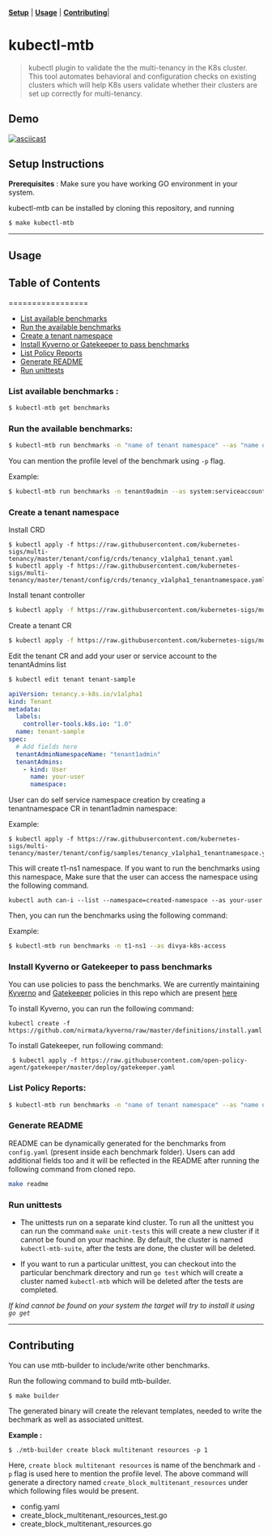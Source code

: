 **[Setup](#setup-instructions)** |
**[Usage](#usage)** |
**[Contributing](#contributing)**|

# kubectl-mtb
> kubectl plugin to validate the the multi-tenancy in the K8s cluster.
> This tool automates behavioral and configuration checks on existing clusters which will help K8s users validate whether their
clusters are set up correctly for multi-tenancy.

## Demo
[![asciicast](https://asciinema.org/a/YHqiNLWhpy596myFUCdghetwL.svg)](https://asciinema.org/a/YHqiNLWhpy596myFUCdghetwL)

## Setup Instructions

**Prerequisites** : Make sure you have working GO environment in your system.

kubectl-mtb can be installed by cloning this repository, and running

```bash 
$ make kubectl-mtb
```
<hr>

## Usage

## Table of Contents
=================
* [List available benchmarks](#list-available-benchmarks)
* [Run the available benchmarks](#run-the-available-benchmarks)
* [Create a tenant namespace](#create-a-tenant-namespace)
* [Install Kyverno or Gatekeeper to pass benchmarks](#install-kyverno-or-gatekeeper-to-pass-benchmarks)
* [List Policy Reports](#list-policy-reports)
* [Generate README](#generate-readme)
* [Run unittests](#run-unittests)

### List available benchmarks :

```bash
$ kubectl-mtb get benchmarks
```

### Run the available benchmarks:

```bash
$ kubectl-mtb run benchmarks -n "name of tenant namespace" --as "name of user/service account"
```
You can mention the profile level of the  benchmark using `-p` flag. 

Example: 

```bash
$ kubectl-mtb run benchmarks -n tenant0admin --as system:serviceaccount:tenant0admin:t0-admin0
```

### Create a tenant namespace

Install CRD 

```
$ kubectl apply -f https://raw.githubusercontent.com/kubernetes-sigs/multi-tenancy/master/tenant/config/crds/tenancy_v1alpha1_tenant.yaml
$ kubectl apply -f https://raw.githubusercontent.com/kubernetes-sigs/multi-tenancy/master/tenant/config/crds/tenancy_v1alpha1_tenantnamespace.yaml
```

Install tenant controller 

```bash
$ kubectl apply -f https://raw.githubusercontent.com/kubernetes-sigs/multi-tenancy/master/tenant/config/manager/all_in_one.yaml
```
Create a tenant CR 

```bash
$ kubectl apply -f https://raw.githubusercontent.com/kubernetes-sigs/multi-tenancy/master/tenant/config/samples/tenancy_v1alpha1_tenant.yaml
```

Edit the tenant CR and add your user or service account to the tenantAdmins list

```bash
$ kubectl edit tenant tenant-sample
```

```yaml
apiVersion: tenancy.x-k8s.io/v1alpha1
kind: Tenant
metadata:
  labels:
    controller-tools.k8s.io: "1.0"
  name: tenant-sample
spec:
  # Add fields here
  tenantAdminNamespaceName: "tenant1admin"
  tenantAdmins:
    - kind: User
      name: your-user
      namespace: 
```
User can do self service namespace creation by creating a tenantnamespace CR in tenant1admin namespace:

Example:

```
$ kubectl apply -f https://raw.githubusercontent.com/kubernetes-sigs/multi-tenancy/master/tenant/config/samples/tenancy_v1alpha1_tenantnamespace.yaml
```
This will create t1-ns1 namespace. If you want to run the benchmarks using this namespace, Make sure that the user can access the namespace using the following command. 

```
kubectl auth can-i --list --namespace=created-namespace --as your-user
```

Then, you can run the benchmarks using the following command: 

Example:

```bash
$ kubectl-mtb run benchmarks -n t1-ns1 --as divya-k8s-access
```

### Install Kyverno or Gatekeeper to pass benchmarks

You can use policies to pass the benchmarks. We are currently maintaining [Kyverno](https://github.com/nirmata/kyverno) and [Gatekeeper](https://github.com/open-policy-agent/gatekeeper) policies in this repo which are present [here](https://github.com/kubernetes-sigs/multi-tenancy/tree/master/benchmarks/kubectl-mtb/test/policies)

To install Kyverno, you can run the following command:

```
kubectl create -f https://github.com/nirmata/kyverno/raw/master/definitions/install.yaml
```

To install Gatekeeper, run following command:

```
 $ kubectl apply -f https://raw.githubusercontent.com/open-policy-agent/gatekeeper/master/deploy/gatekeeper.yaml
```


### List Policy Reports:

```bash
$ kubectl-mtb run benchmarks -n "name of tenant namespace" --as "name of user/service account" -o policyreport
``` 

### Generate README

README can be dynamically generated for the benchmarks from `config.yaml` (present inside each benchmark folder).
Users can add additional fields too and it will be reflected in the README after running the following command from cloned
repo. 

```bash
make readme
```

### Run unittests

- The unittests run on a separate kind cluster. To run all the unittest you can run the command `make unit-tests` this will create a new cluster if it cannot be found on your machine. By default, the cluster is named `kubectl-mtb-suite`, after the tests are done, the cluster will be deleted. 

- If you want to run a particular unittest, you can checkout into the particular benchmark directory and run `go test` which will create a cluster named `kubectl-mtb` which will be deleted after the tests are completed. 


*If kind cannot be found on your system the target will try to install it using `go get`*

<hr>
 
## Contributing

You can use mtb-builder to include/write other benchmarks.

Run the following command to build mtb-builder. 

```
$ make builder
```
The generated binary will create the relevant templates, needed to write the bechmark as well as associated unittest.

**Example :**

```
$ ./mtb-builder create block multitenant resources -p 1
```
Here,  `create block multitenant resources` is name of the benchmark and `-p` flag is used here to mention the profile level. The above command will generate a directory named `create_block_multitenant_resources` under which following files would be present.

- config.yaml
- create_block_multitenant_resources_test.go
- create_block_multitenant_resources.go